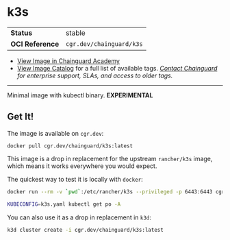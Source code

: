 <!--monopod:start-->
# k3s
| | |
| - | - |
| **Status** | stable |
| **OCI Reference** | `cgr.dev/chainguard/k3s` |


* [View Image in Chainguard Academy](https://edu.chainguard.dev/chainguard/chainguard-images/reference/k3s/overview/)
* [View Image Catalog](https://console.enforce.dev/images/catalog) for a full list of available tags.
*[Contact Chainguard](https://www.chainguard.dev/chainguard-images) for enterprise support, SLAs, and access to older tags.*

---
<!--monopod:end-->

Minimal image with kubectl binary. **EXPERIMENTAL**

## Get It!

The image is available on `cgr.dev`:

```
docker pull cgr.dev/chainguard/k3s:latest
```

This image is a drop in replacement for the upstream `rancher/k3s` image, which means it works everywhere you would expect.

The quickest way to test it is locally with `docker`:

```bash
docker run --rm -v `pwd`:/etc/rancher/k3s --privileged -p 6443:6443 cgr.dev/chainguard/k3s:latest

KUBECONFIG=k3s.yaml kubectl get po -A
```

You can also use it as a drop in replacement in `k3d`:

```bash
k3d cluster create -i cgr.dev/chainguard/k3s:latest
```
